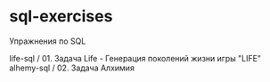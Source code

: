 # sql-exercises
Упражнения по SQL

life-sql   / 01. Задача Life - Генерация поколений жизни игры "LIFE"
alhemy-sql / 02. Задача Алхимия
